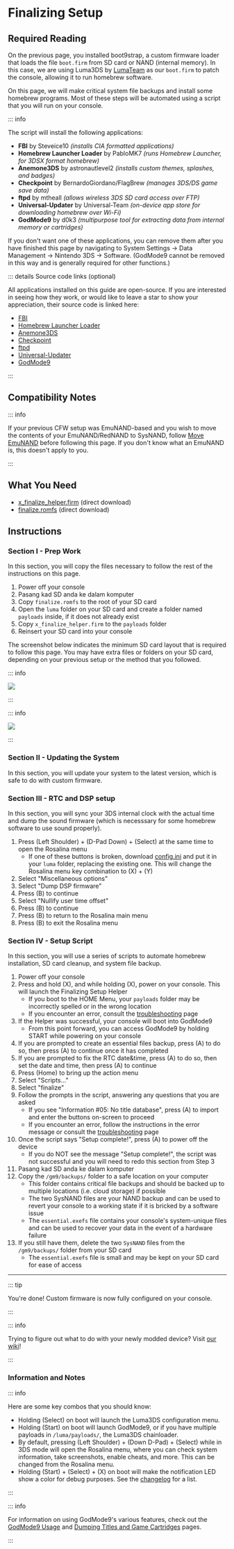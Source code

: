 # Finalizing Setup

## Required Reading

On the previous page, you installed boot9strap, a custom firmware loader that loads the file `boot.firm` from SD card or NAND (internal memory). In this case, we are using Luma3DS by [LumaTeam](https://github.com/LumaTeam/) as our `boot.firm` to patch the console, allowing it to run homebrew software.

On this page, we will make critical system file backups and install some homebrew programs. Most of these steps will be automated using a script that you will run on your console.

::: info

The script will install the following applications:

- **FBI** by Steveice10 _(installs CIA formatted applications)_
- **Homebrew Launcher Loader** by PabloMK7 _(runs Homebrew Launcher, for 3DSX format homebrew)_
- **Anemone3DS** by astronautlevel2 _(installs custom themes, splashes, and badges)_
- **Checkpoint** by BernardoGiordano/FlagBrew _(manages 3DS/DS game save data)_
- **ftpd** by mtheall _(allows wireless 3DS SD card access over FTP)_
- **Universal-Updater** by Universal-Team _(on-device app store for downloading homebrew over Wi-Fi)_
- **GodMode9** by d0k3 _(multipurpose tool for extracting data from internal memory or cartridges)_

If you don't want one of these applications, you can remove them after you have finished this page by navigating to System Settings -> Data Management -> Nintendo 3DS -> Software. (GodMode9 cannot be removed in this way and is generally required for other functions.)

::: details Source code links (optional)

All applications installed on this guide are open-source. If you are interested in seeing how they work, or would like to leave a star to show your appreciation, their source code is linked here:

- [FBI](https://github.com/lifehackerhansol/FBI)
- [Homebrew Launcher Loader](https://github.com/PabloMK7/homebrew_launcher_dummy)
- [Anemone3DS](https://github.com/astronautlevel2/Anemone3DS)
- [Checkpoint](https://github.com/bernardogiordano/checkpoint/releases)
- [ftpd](https://github.com/mtheall/ftpd)
- [Universal-Updater](https://github.com/Universal-Team/Universal-Updater/)
- [GodMode9](https://github.com/d0k3/GodMode9)

:::

## Compatibility Notes

::: info

If your previous CFW setup was EmuNAND-based and you wish to move the contents of your EmuNAND/RedNAND to SysNAND, follow [Move EmuNAND](move-emunand) before following this page. If you don't know what an EmuNAND is, this doesn't apply to you.

:::

## What You Need

- [x_finalize_helper.firm](https://github.com/hacks-guide/finalize/releases/latest/download/x_finalize_helper.firm) (direct download)
- [finalize.romfs](https://github.com/hacks-guide/finalize/releases/latest/download/finalize.romfs) (direct download)

## Instructions

### Section I - Prep Work

In this section, you will copy the files necessary to follow the rest of the instructions on this page.

1. Power off your console
2. Pasang kad SD anda ke dalam komputer
3. Copy `finalize.romfs` to the root of your SD card
4. Open the `luma` folder on your SD card and create a folder named `payloads` inside, if it does not already exist
5. Copy `x_finalize_helper.firm` to the `payloads` folder
6. Reinsert your SD card into your console

The screenshot below indicates the minimum SD card layout that is required to follow this page. You may have extra files or folders on your SD card, depending on your previous setup or the method that you followed.

::: info

![](/images/screenshots/finalizing-root-layout.png)

:::

::: info

![](/images/screenshots/finalizing-luma-payloads.png)

:::

### Section II - Updating the System

In this section, you will update your system to the latest version, which is safe to do with custom firmware.

<!--@include: ./_include/sysupdate.md -->

### Section III - RTC and DSP setup

In this section, you will sync your 3DS internal clock with the actual time and dump the sound firmware (which is necesssary for some homebrew software to use sound properly).

1. Press (Left Shoulder) + (D-Pad Down) + (Select) at the same time to open the Rosalina menu
   - If one of these buttons is broken, download [config.ini](/assets/config.ini) and put it in your `luma` folder, replacing the existing one. This will change the Rosalina menu key combination to (X) + (Y)
2. Select "Miscellaneous options"
3. Select "Dump DSP firmware"
4. Press (B) to continue
5. Select "Nullify user time offset"
6. Press (B) to continue
7. Press (B) to return to the Rosalina main menu
8. Press (B) to exit the Rosalina menu

### Section IV - Setup Script

In this section, you will use a series of scripts to automate homebrew installation, SD card cleanup, and system file backup.

1. Power off your console
2. Press and hold (X), and while holding (X), power on your console. This will launch the Finalizing Setup Helper
   - If you boot to the HOME Menu, your `payloads` folder may be incorrectly spelled or in the wrong location
   - If you encounter an error, consult the [troubleshooting](troubleshooting-finalizing-setup) page
3. If the Helper was successful, your console will boot into GodMode9
   - From this point forward, you can access GodMode9 by holding START while powering on your console
4. If you are prompted to create an essential files backup, press (A) to do so, then press (A) to continue once it has completed
5. If you are prompted to fix the RTC date&time, press (A) to do so, then set the date and time, then press (A) to continue
6. Press (Home) to bring up the action menu
7. Select "Scripts..."
8. Select "finalize"
9. Follow the prompts in the script, answering any questions that you are asked
   - If you see "Information #05: No title database", press (A) to import and enter the buttons on-screen to proceed
   - If you encounter an error, follow the instructions in the error message or consult the [troubleshooting](troubleshooting-finalizing-setup) page
10. Once the script says "Setup complete!", press (A) to power off the device
    - If you do NOT see the message "Setup complete!", the script was not successful and you will need to redo this section from Step 3
11. Pasang kad SD anda ke dalam komputer
12. Copy the `/gm9/backups/` folder to a safe location on your computer
    - This folder contains critical file backups and should be backed up to multiple locations (i.e. cloud storage) if possible
    - The two SysNAND files are your NAND backup and can be used to revert your console to a working state if it is bricked by a software issue
    - The `essential.exefs` file contains your console's system-unique files and can be used to recover your data in the event of a hardware failure
13. If you still have them, delete the two `SysNAND` files from the `/gm9/backups/` folder from your SD card
    - The `essential.exefs` file is small and may be kept on your SD card for ease of access

___

::: tip

You're done! Custom firmware is now fully configured on your console.

:::

::: info

Trying to figure out what to do with your newly modded device? Visit [our wiki](https://wiki.hacks.guide/wiki/3DS:Things_to_do)!

:::

### Information and Notes

::: info

Here are some key combos that you should know:

- Holding (Select) on boot will launch the Luma3DS configuration menu.
- Holding (Start) on boot will launch GodMode9, or if you have multiple payloads in `/luma/payloads/`, the Luma3DS chainloader.
- By default, pressing (Left Shoulder) + (Down D-Pad) + (Select) while in 3DS mode will open the Rosalina menu, where you can check system information, take screenshots, enable cheats, and more. This can be changed from the Rosalina menu.
- Holding (Start) + (Select) + (X) on boot will make the notification LED show a color for debug purposes. See the [changelog](https://github.com/SciresM/boot9strap/releases/tag/1.4) for a list.

:::

::: info

For information on using GodMode9's various features, check out the [GodMode9 Usage](godmode9-usage) and [Dumping Titles and Game Cartridges](dumping-titles-and-game-cartridges) pages.

:::

